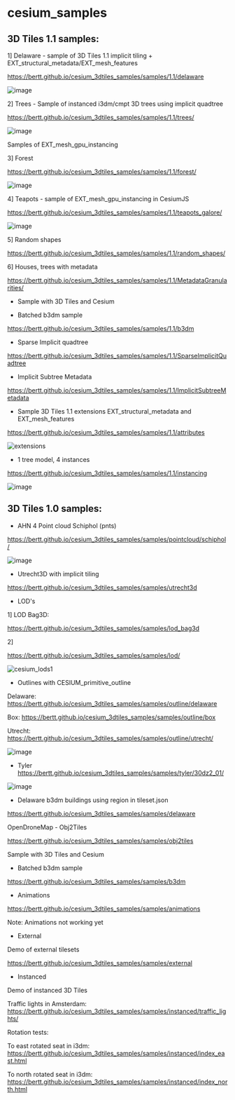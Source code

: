 # cesium_samples

## 3D Tiles 1.1 samples:

1] Delaware - sample of 3D Tiles 1.1 implicit tiling + EXT_structural_metadata/EXT_mesh_features

https://bertt.github.io/cesium_3dtiles_samples/samples/1.1/delaware

![image](https://user-images.githubusercontent.com/538812/227475602-54e8495f-2e10-47a1-b437-c8dabc465e54.png)

2] Trees - Sample of instanced i3dm/cmpt 3D trees using implicit quadtree

https://bertt.github.io/cesium_3dtiles_samples/samples/1.1/trees/

![image](https://user-images.githubusercontent.com/538812/181571703-4a29077d-caed-458a-82f7-acec254952a6.png)

Samples of EXT_mesh_gpu_instancing

3] Forest

https://bertt.github.io/cesium_3dtiles_samples/samples/1.1/forest/

![image](https://user-images.githubusercontent.com/538812/181376795-c7605697-b6b1-4a8d-930a-634ec341e26c.png)

4] Teapots - sample of EXT_mesh_gpu_instancing in CesiumJS

https://bertt.github.io/cesium_3dtiles_samples/samples/1.1/teapots_galore/

![image](https://user-images.githubusercontent.com/538812/180180482-2a1123e4-5027-4986-ad24-c900aed01221.png)

5] Random shapes

https://bertt.github.io/cesium_3dtiles_samples/samples/1.1/random_shapes/

6] Houses, trees with metadata

https://bertt.github.io/cesium_3dtiles_samples/samples/1.1/MetadataGranularities/

- Sample with 3D Tiles and Cesium

- Batched b3dm sample

https://bertt.github.io/cesium_3dtiles_samples/samples/1.1/b3dm


- Sparse Implicit quadtree

https://bertt.github.io/cesium_3dtiles_samples/samples/1.1/SparseImplicitQuadtree


- Implicit Subtree Metadata

https://bertt.github.io/cesium_3dtiles_samples/samples/1.1/ImplicitSubtreeMetadata

- Sample 3D Tiles 1.1 extensions EXT_structural_metadata and EXT_mesh_features

https://bertt.github.io/cesium_3dtiles_samples/samples/1.1/attributes

![extensions](https://user-images.githubusercontent.com/538812/234398764-80579eb6-5845-411c-8a8a-464c494db997.gif)

- 1 tree model, 4 instances

https://bertt.github.io/cesium_3dtiles_samples/samples/1.1/instancing

![image](https://github.com/bertt/cesium_3dtiles_samples/assets/538812/7181b24d-1d26-4794-8854-329c7192c381)

## 3D Tiles 1.0 samples:

- AHN 4 Point cloud Schiphol (pnts)

https://bertt.github.io/cesium_3dtiles_samples/samples/pointcloud/schiphol/

![image](https://user-images.githubusercontent.com/538812/228637827-62c3959d-03c1-4cf4-8bda-b8dbfd3435af.png)

- Utrecht3D with implicit tiling

https://bertt.github.io/cesium_3dtiles_samples/samples/utrecht3d

- LOD's

1] LOD Bag3D: 

https://bertt.github.io/cesium_3dtiles_samples/samples/lod_bag3d

2] 

https://bertt.github.io/cesium_3dtiles_samples/samples/lod/

![cesium_lods1](https://user-images.githubusercontent.com/538812/212066793-6f788644-7963-44ec-b1ed-6b84e3266a39.gif)

- Outlines with CESIUM_primitive_outline

Delaware: https://bertt.github.io/cesium_3dtiles_samples/samples/outline/delaware

Box: https://bertt.github.io/cesium_3dtiles_samples/samples/outline/box

Utrecht: https://bertt.github.io/cesium_3dtiles_samples/samples/outline/utrecht/

![image](https://user-images.githubusercontent.com/538812/225011270-27ab9b8b-ce81-4d7e-b30f-f5d08dae7122.png)

- Tyler https://bertt.github.io/cesium_3dtiles_samples/samples/tyler/30dz2_01/

![image](https://user-images.githubusercontent.com/538812/231123126-fa1b91f8-b6ef-4146-b762-b26706162f50.png)

- Delaware b3dm buildings using region in tileset.json

https://bertt.github.io/cesium_3dtiles_samples/samples/delaware

OpenDroneMap - Obj2Tiles

https://bertt.github.io/cesium_3dtiles_samples/samples/obj2tiles

Sample with 3D Tiles and Cesium

- Batched b3dm sample

https://bertt.github.io/cesium_3dtiles_samples/samples/b3dm

- Animations

https://bertt.github.io/cesium_3dtiles_samples/samples/animations

Note: Animations not working yet

- External

Demo of external tilesets

https://bertt.github.io/cesium_3dtiles_samples/samples/external

- Instanced

Demo of instanced 3D Tiles

Traffic lights in Amsterdam: https://bertt.github.io/cesium_3dtiles_samples/samples/instanced/traffic_lights/

Rotation tests:

To east rotated seat in i3dm: https://bertt.github.io/cesium_3dtiles_samples/samples/instanced/index_east.html

To north rotated seat in i3dm: https://bertt.github.io/cesium_3dtiles_samples/samples/instanced/index_north.html


